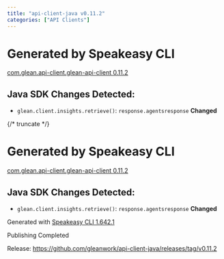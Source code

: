 ```yaml
---
title: "api-client-java v0.11.2"
categories: ["API Clients"]
---
```


# Generated by Speakeasy CLI
[com.glean.api-client.glean-api-client 0.11.2](https://central.sonatype.com/artifact/com.glean.api-client/glean-api-client/0.11.2)
## Java SDK Changes Detected:
* `glean.client.insights.retrieve()`:  `response.agentsresponse` **Changed**

{/* truncate */}

# Generated by Speakeasy CLI
[com.glean.api-client.glean-api-client 0.11.2](https://central.sonatype.com/artifact/com.glean.api-client/glean-api-client/0.11.2)
## Java SDK Changes Detected:
* `glean.client.insights.retrieve()`:  `response.agentsresponse` **Changed**

Generated with [Speakeasy CLI 1.642.1](https://github.com/speakeasy-api/speakeasy/releases)


Publishing Completed

Release: https://github.com/gleanwork/api-client-java/releases/tag/v0.11.2

